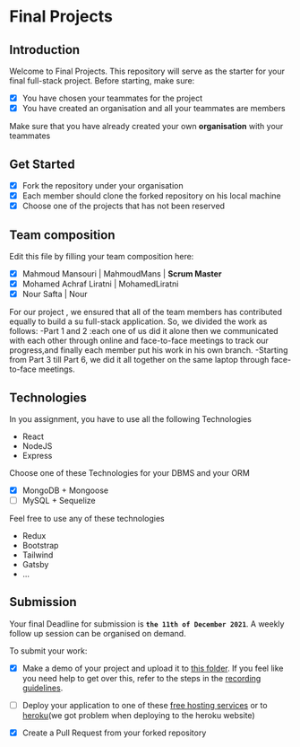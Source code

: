 # Final Projects

## Introduction

Welcome to Final Projects. This repository will serve as the starter for your final full-stack project.
Before starting, make sure:

- [x] You have chosen your teammates for the project
- [x] You have created an organisation and all your teammates are members

Make sure that you have already created your own **organisation** with your teammates

## Get Started

- [x] Fork the repository under your organisation
- [x] Each member should clone the forked repository on his local machine
- [x] Choose one of the projects that has not been reserved

## Team composition

Edit this file by filling your team composition here:

- [x] Mahmoud Mansouri | MahmoudMans | **Scrum Master**
- [x] Mohamed Achraf Liratni | MohamedLiratni
- [x] Nour Safta | Nour

For our project , we ensured that all of the team members has contributed equally to build a su full-stack application. So, we divided the work as follows: -Part 1 and 2 :each one of us did it alone then we communicated with each other through online and face-to-face meetings to track our progress,and finally each member put his work in his own branch. -Starting from Part 3 till Part 6, we did it all together on the same laptop through face-to-face meetings.

## Technologies

In you assignment, you have to use all the following Technologies

- React
- NodeJS
- Express

Choose one of these Technologies for your DBMS and your ORM

- [x] MongoDB + Mongoose
- [ ] MySQL + Sequelize

Feel free to use any of these technologies

- Redux
- Bootstrap
- Tailwind
- Gatsby
- ...

## Submission

Your final Deadline for submission is **`the 11th of December 2021`**. A weekly follow up session can be organised on demand.

To submit your work:

- [x] Make a demo of your project and upload it to [this folder](https://drive.google.com/drive/folders/14ndlnd1BK9EF7XdZLrgrNdtidr3X-r0a?usp=sharing). If you feel like you need help to get over this, refer to the steps in the [recording guidelines](./RECORDING.md).
- [ ] Deploy your application to one of these [free hosting services](https://blogs.devchallenges.io/posts/tJ26U8MhZTPgBSRSwpqr) or to [heroku](https://www.heroku.com/)(we got problem when deploying to the heroku website)

- [x] Create a Pull Request from your forked repository

